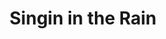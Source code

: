 ---
published: false
cancelled: COVID-19
layout: productions
title: Singin in the Rain
year: 2020)
image_credit: 
image_alt:
image_caption:
category: musical
details: 
    Title: Singin' in the Rain (musical) - wiki
    Theatre: Orange Park Community Theatre
    Music: Nacio Herb Brown - wiki
    Lyrics: Arthur Freed - wiki
    Book: Adolph Green, Betty Comden
    Basis: Singin' in the Rain by Adolph Green, Betty Comden
    Website: https://www.opct.info/
showtimes: |
    2020-06-12 20:00:00
    2020-06-13 20:00:00
    2020-06-14 15:00:00
    2020-06-19 20:00:00
    2020-06-20 20:00:00
    2020-06-21 15:00:00
    2020-06-25 20:00:00
    2020-06-26 20:00:00
    2020-06-27 20:00:00
    2020-06-28 15:00:00
cast: TBA
crew: TBA
external_links:
    On Stage | opct: https://www.opct.info/
---